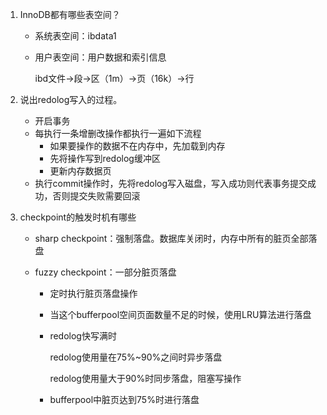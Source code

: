 1. InnoDB都有哪些表空间？
   
   + 系统表空间：ibdata1
   
   + 用户表空间：用户数据和索引信息
   
     ibd文件->段->区（1m）->页（16k）->行
   
2. 说出redolog写入的过程。

   + 开启事务
   + 每执行一条增删改操作都执行一遍如下流程
     + 如果要操作的数据不在内存中，先加载到内存
     + 先将操作写到redolog缓冲区
     + 更新内存数据页
   + 执行commit操作时，先将redolog写入磁盘，写入成功则代表事务提交成功，否则提交失败需要回滚

3. checkpoint的触发时机有哪些

   + sharp checkpoint：强制落盘。数据库关闭时，内存中所有的脏页全部落盘

   + fuzzy checkpoint：一部分脏页落盘

     + 定时执行脏页落盘操作

     + 当这个bufferpool空间页面数量不足的时候，使用LRU算法进行落盘

     + redolog快写满时

       redolog使用量在75%~90%之间时异步落盘

       redolog使用量大于90%时同步落盘，阻塞写操作

     + bufferpool中脏页达到75%时进行落盘
